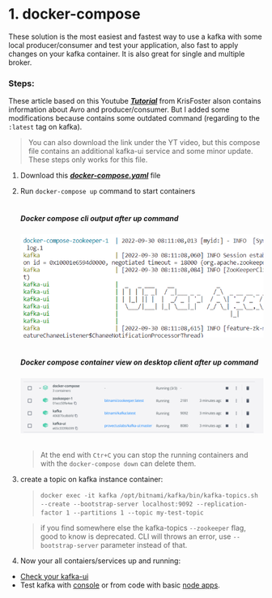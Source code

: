 # 1. docker-compose

These solution is the most easiest and fastest way to use a kafka with some local producer/consumer and test your application, also fast to apply changes on your kafka container. It is also great for single and multiple broker.

### Steps:
These article based on this Youtube
***[Tutorial](https://www.youtube.com/watch?v=EiDLKECLcZw&ab_channel=KrisFoster)*** from KrisFoster alson contains information about Avro and producer/consumer. But I added some modifications because contains some outdated command (regarding to the `:latest` tag on kafka). 
        
> You can also download the link under the YT video, but this compose file contains an additional kafka-ui service and some minor update. These steps only works for this file.

1. Download this ***[docker-compose.yaml](../docker-compose/docker-compose.yml)*** file
1. Run `docker-compose up` command to start containers<br><br>

   ##### Docker compose cli output after up command
   ![Docker compose cli output after up command](./assets/images/docker-compose-cli.png)<br><br>

   ##### Docker compose container view on desktop client after up command
   ![Docker compose container view on desktop client after up command](./assets/images/docker-compose-docker-destkop-ui.png)<br><br>

   > At the end with `Ctr+C` you can stop the running containers and with the `docker-compose down` can delete them.

1. create a topic on kafka instance container: 
   > `docker exec -it kafka /opt/bitnami/kafka/bin/kafka-topics.sh --create --bootstrap-server localhost:9092 --replication-factor 1 --partitions 1 --topic my-test-topic`

   > if you find somewhere else the kafka-topics `--zookeeper` flag, good to know is deprecated. CLI will throws an error, use `--bootstrap-server` parameter instead of that.

1. Now your all contaiers/services up and running:
- [Check your kafka-ui](./kafka-ui.md)
- Test kafka with [console](./kafka-console-producer-and-consumer.md) or from code with basic [node apps](./node-producer-and-consumer.md).
